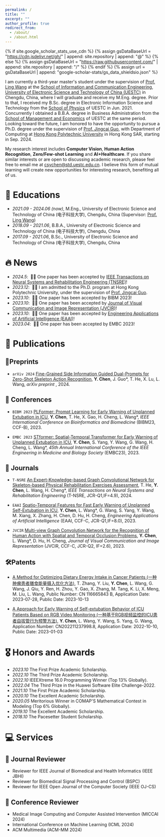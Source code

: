 ```yaml
---
permalink: /
title: ""
excerpt: ""
author_profile: true
redirect_from: 
  - /about/
  - /about.html
---
```


{% if site.google_scholar_stats_use_cdn %}
{% assign gsDataBaseUrl = "https://cdn.jsdelivr.net/gh/" | append: site.repository | append: "@" %}
{% else %}
{% assign gsDataBaseUrl = "https://raw.githubusercontent.com/" | append: site.repository | append: "/" %}
{% endif %}
{% assign url = gsDataBaseUrl | append: "google-scholar-stats/gs_data_shieldsio.json" %}

<span class='anchor' id='about-me'></span>

I am currently a third-year master's student under the supervision of [Prof. Ling Wang](https://faculty.uestc.edu.cn/eewangling/zh_CN/index.htm) at the [School of Information and Communication Engineering](https://www.sice.uestc.edu.cn/), [University of Electronic Science and Technology of China (UESTC)](https://www.uestc.edu.cn/3974ba6dfa50d5c04a9414d3ce8bfd34.html?n=8e7z368tn51) in Chengdu, China, where I will graduate and receive my M.Eng. degree. Prior to that, I received my B.Sc. degree in Electronic Information Science and Technology from the [School of Physics](https://www.sp.uestc.edu.cn/) of UESTC in Jun. 2021. Concurrently I obtained a B.B.A. degree in Business Administration from the [School of Management and Economics](https://www.mgmt.uestc.edu.cn/index.htm) of UESTC at the same period. Looking toward the future, I am honored to have the opportunity to pursue a Ph.D. degree under the supervision of [Prof. Jingcai Guo](https://jingcaiguo.github.io/), with Department of Computing at [Hong Kong Polytechnic University](https://www.polyu.edu.hk/en/) in Hong Kong SAR, starting in Sep. 2024. 

My research interest includes **Computer Vision**, **Human Action Recognition**, **Zero/Few-shot Learning** and **AI+Healthcare**. If you share similar interests or are open to discussing academic research, please feel free to email me at [csychen@std.uestc.edu.cn](). I believe this form of mutual learning will create new opportunities for interesting research, benefiting all of us. 

# 📖 Educations
- *2021.09 - 2024.06 (now)*, M.Eng., University of Electronic Science and Technology of China (电子科技大学), Chengdu, China (Supervisor: [Prof. Ling Wang](https://faculty.uestc.edu.cn/eewangling/zh_CN/index.htm))
- *2018.09 - 2021.06*, B.B.A., University of Electronic Science and Technology of China (电子科技大学), Chengdu, China
- *2017.09 - 2021.06*, B.Sc., University of Electronic Science and Technology of China (电子科技大学), Chengdu, China

# 🔥 News
- *2024.5*: &nbsp;🎉🎉 One paper has been accepted by [IEEE Transactions on Neural Systems and Rehabilitation Engineering (TNSRE)](https://ieeexplore.ieee.org/xpl/RecentIssue.jsp?punumber=7333)!
- *2023.12*: &nbsp;🎉🎉 I am admitted to the Ph.D. program at Hong Kong Polytechnic University, under the supervision of [Prof. Jingcai Guo](https://jingcaiguo.github.io/).
- *2023.10*: &nbsp;🎉🎉 One paper has been accepted by BIBM 2023!
- *2023.10*: &nbsp;🎉🎉 One paper has been accepted by [Journal of Visual Communication and Image Representation (JVCIR)](https://www.sciencedirect.com/journal/journal-of-visual-communication-and-image-representation)!
- *2023.10*: &nbsp;🎉🎉 One paper has been accepted by [Engineering Applications of Artificial Intelligence (EAAI)](https://www.sciencedirect.com/journal/engineering-applications-of-artificial-intelligence)!
- *2023.04*: &nbsp;🎉🎉 One paper has been accepted by EMBC 2023!

# 📝 Publications 

## 📜Preprints

- ``arXiv 2024`` [Fine-Grained Side Information Guided Dual-Prompts for Zero-Shot Skeleton Action Recognition](https://arxiv.org/abs/2404.07487),
**Y. Chen**, J. Guo*, T. He, X. Lu, L. Wang,
*arXiv preprint* , 2024.

## 📄 Conferences

- ``BIBM 2023`` [PLFormer: Prompt Learning for Early Warning of Unplanned Extubation in ICU](https://ieeexplore.ieee.org/abstract/document/10385735),
**Y. Chen**, T. He, X. Gao, H. Cheng, L. Wang*,
*IEEE International Conference on Bioinformatics and Biomedicine* (BIBM23, CCF-B), 2023.

- ``EMBC 2023`` [STformer: Spatial-Temporal Transformer for Early Warning of Unplanned Extubation in ICU](https://ieeexplore.ieee.org/document/10340923),
**Y. Chen**, S. Yang, Y. Wang, G. Wang, H. Cheng, L. Wang*,
*45th Annual International Conference of the IEEE Engineering in Medicine and Biology Society* (EMBC23), 2023.

## 📔 Journals

- ``T-NSRE`` [An Expert-Knowledge-based Graph Convolutional Network for Skeleton-based Physical Rehabilitation Exercises Assessment](https://ieeexplore.ieee.org/document/10530287),
T. He, **Y. Chen**, L. Wang, H. Cheng*,
*IEEE Transactions on Neural Systems and Rehabilitation Engineering* (T-NSRE, JCR-Q1,IF=4.9), 2024.

- ``EAAI`` [Spatio-Temporal Features for Fast Early Warning of Unplanned Self-Extubation in ICU](https://www.sciencedirect.com/science/article/pii/S0952197623014781),
**Y. Chen**, L. Wang*, G. Wang, S. Yang, Y. Wang, M. Xiang, X. Zhang, H. Chen, D. Hu, H. Cheng,
*Engineering Applications of Artificial Intelligence* (EAAI, CCF-C, JCR-Q1,IF=8.0), 2023.

- ``JVCIR`` [Multi-view Graph Convolution Network for the Recognition of Human Action with Spatial and Temporal Occlusion Problems](https://www.sciencedirect.com/science/article/pii/S1047320323002079),
**Y. Chen**, L. Wang*, D. Hu, H. Cheng,
*Journal of Visual Communication and Image Representation* (JVCIR, CCF-C, JCR-Q2, IF=2.6), 2023.

## 🛠Patents
- [A Method for Optimizing Dietary Energy Intake in Cancer Patients (一种肿瘤患者膳食能量摄入优化方法)](), 
T. Zhang, Y. Liu, **Y. Chen**, L. Wang, G. Wang, J. Qiu, Y. Ren, H. Zhou, Y. Gao, X. Zhang, M. Tang, K. Li, X. Meng, M. Liu, L. Wang,
Public Number: CN 116665843 B, Application Date: 2023-07-28, Public Date: 2023-10-13

- [A Approach for Early Warning of Self-extubation Behavior of ICU Patients Based on RGB Video Monitoring (一种基于RGB视频监控的ICU患者自拔管行为预警方法)](),
**Y. Chen**, L. Wang, Y. Wang, S. Yang, G. Wang, 
Application Number: CN202211237998.8, Application Date: 2022-10-10, Public Date: 2023-01-03


# 🎖 Honors and Awards
- *2023.10* The First Prize Academic Scholarship.
- *2022.10* The Third Prize Academic Scholarship.
- *2022.10* IEEEXtreme 16.0 Programming Winner (Top 13% Globally).
- *2022.04* The Third Prize in the Huawei Software Elite Challenge-2022.
- *2021.10* The First Prize Academic Scholarship.
- *2020.10* The Excellent Academic Scholarship.
- *2020.05* Meritorious Winner in COMAP'S Mathematical Contest in Modeling (Top 6% Globally).
- *2019.10* The Excellent Academic Scholarship.
- *2018.10* The Pacesetter Student Scholarship. 


# 💻 Services
## 📑 Journal Reviewer
- Reviewer for IEEE Journal of Biomedical and Health Informatics (IEEE JBHI)
- Reviewer for Biomedical Signal Processing and Control (BSPC)
- Reviewer for IEEE Open Journal of the Computer Society (IEEE OJ-CS)
  
## 📰 Conference Reviewer
- Medical Image Computing and Computer Assisted Intervention (MICCAI 2024)
- International Conference on Machine Learning (ICML 2024)
- ACM Multimedia (ACM-MM 2024)
